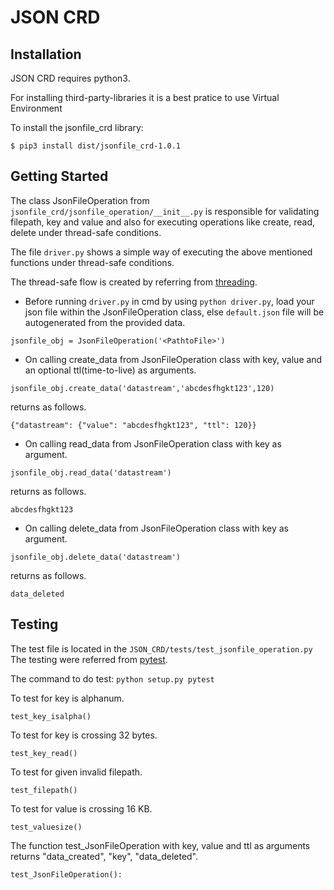 # JSON CRD

## Installation

JSON CRD requires python3.

For installing third-party-libraries it is a best pratice to use Virtual Environment

To install the jsonfile_crd library:

```
$ pip3 install dist/jsonfile_crd-1.0.1
```

## Getting Started

The class JsonFileOperation from `jsonfile_crd/jsonfile_operation/__init__.py` is responsible for validating filepath, key and value and also for executing operations like create, read, delete under thread-safe conditions.

The file `driver.py` shows a simple way of executing the above mentioned functions under
thread-safe conditions.

The thread-safe flow is created by referring from [threading](https://docs.python.org/3/library/threading.html).

* Before running `driver.py` in cmd by using `python driver.py`, load your json file within
the JsonFileOperation class, else `default.json` file will be autogenerated from the provided data.

```
jsonfile_obj = JsonFileOperation('<PathtoFile>')
```
* On calling create_data from JsonFileOperation class with key, value and an optional ttl(time-to-live) as arguments.

```
jsonfile_obj.create_data('datastream','abcdesfhgkt123',120)
```

returns as follows.

```
{"datastream": {"value": "abcdesfhgkt123", "ttl": 120}}
```
* On calling read_data from JsonFileOperation class with key as argument.

```
jsonfile_obj.read_data('datastream')
```

returns as follows.

```
abcdesfhgkt123
```

* On calling delete_data from JsonFileOperation class with key as argument.

```
jsonfile_obj.delete_data('datastream')
```

returns as follows.

```
data_deleted
```

## Testing

The test file is located in the `JSON_CRD/tests/test_jsonfile_operation.py`
The testing were referred from [pytest](https://docs.pytest.org/en/latest/getting-started.html).

The command to do test: `python setup.py pytest`

To test for key is alphanum.

```
test_key_isalpha()
```

To test for key is crossing 32 bytes.

```
test_key_read()
```

To test for given invalid filepath.

```
test_filepath()
```

To test for value is crossing 16 KB.

```
test_valuesize()
```

The function test_JsonFileOperation with key, value and ttl as arguments returns "data_created", "key", "data_deleted".

```
test_JsonFileOperation():
```
